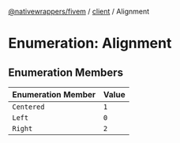 [@nativewrappers/fivem](../../README.md) / [client](../README.md) / Alignment

# Enumeration: Alignment

## Enumeration Members

| Enumeration Member | Value |
| :------ | :------ |
| `Centered` | `1` |
| `Left` | `0` |
| `Right` | `2` |
